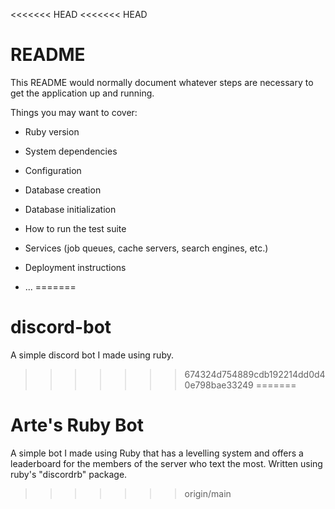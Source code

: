 <<<<<<< HEAD
<<<<<<< HEAD
# README

This README would normally document whatever steps are necessary to get the
application up and running.

Things you may want to cover:

* Ruby version

* System dependencies

* Configuration

* Database creation

* Database initialization

* How to run the test suite

* Services (job queues, cache servers, search engines, etc.)

* Deployment instructions

* ...
=======
# discord-bot
A simple discord bot I made using ruby. 
>>>>>>> 674324d754889cdb192214dd0d40e798bae33249
=======
# Arte's Ruby Bot

A simple bot I made using Ruby that has a levelling system and offers a leaderboard for the members of the server who text the most. Written using ruby's "discordrb" package.
>>>>>>> origin/main
